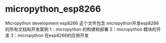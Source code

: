 # micropython_esp8266
Micropython development esp8266
这个文件包含 micropython开发esp8266的所有文档和开发案例
1：micropython 的构建和部署
2：micropython 模块的开发
3：micropython 在esp8266的应用开发
